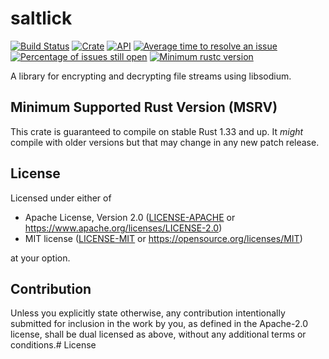 # saltlick

[![Build Status](https://travis-ci.com/saltlick-crypto/saltlick-rs.svg?branch=master)](https://travis-ci.com/saltlick-crypto/saltlick-rs)
[![Crate](https://img.shields.io/crates/v/saltlick.svg)](https://crates.io/crates/saltlick)
[![API](https://docs.rs/saltlick/badge.svg)](https://docs.rs/saltlick)
[![Average time to resolve an issue](http://isitmaintained.com/badge/resolution/saltlick-crypto/saltlick-rs.svg)](http://isitmaintained.com/project/saltlick-crypto/saltlick-rs)
[![Percentage of issues still open](http://isitmaintained.com/badge/open/saltlick-crypto/saltlick-rs.svg)](http://isitmaintained.com/project/saltlick-crypto/saltlick-rs)
[![Minimum rustc version](https://img.shields.io/badge/rustc-1.33+-lightgray.svg)](https://github.com/saltlick-crypto/saltlick-rs#minimum-supported-rust-version-msrv)

A library for encrypting and decrypting file streams using libsodium.

## Minimum Supported Rust Version (MSRV)

This crate is guaranteed to compile on stable Rust 1.33 and up. It *might*
compile with older versions but that may change in any new patch release.

## License

Licensed under either of

- Apache License, Version 2.0 ([LICENSE-APACHE](LICENSE-APACHE) or
  https://www.apache.org/licenses/LICENSE-2.0)
- MIT license ([LICENSE-MIT](LICENSE-MIT) or https://opensource.org/licenses/MIT)

at your option.

## Contribution

Unless you explicitly state otherwise, any contribution intentionally submitted
for inclusion in the work by you, as defined in the Apache-2.0 license, shall be
dual licensed as above, without any additional terms or conditions.# License
